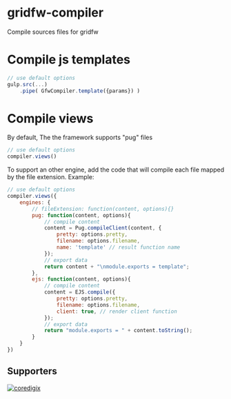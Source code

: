 # gridfw-compiler
Compile sources files for gridfw

# Compile js templates
```javascript
// use default options
gulp.src(...)
    .pipe( GfwCompiler.template({params}) )
```

# Compile views

By default, The the framework supports "pug" files
```javascript
// use default options
compiler.views()
```

To support an other engine, add the code that will compile each file mapped by the file extension.
Example:
```javascript
// use default options
compiler.views({
    engines: {
        // fileExtension: function(content, options){}
        pug: function(content, options){
            // compile content
            content = Pug.compileClient(content, {
                pretty: options.pretty,
                filename: options.filename,
                name: 'template' // result function name
            });
            // export data
            return content + "\nmodule.exports = template";
        },
        ejs: function(content, options){
            // compile content
            content = EJS.compile({
                pretty: options.pretty,
                filename: options.filename,
                client: true, // render client function
            });
            // export data
            return "module.exports = " + content.toString();
        }
    }
})
```

## Supporters
[![coredigix](https://www.coredigix.com/img/logo.png)](https://coredigix.com)
